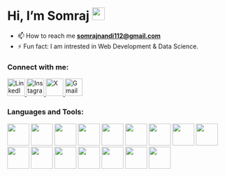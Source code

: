 <h1 align:"center"> Hi, I’m Somraj <img src="https://github.com/piyushP7pravin/piyushP7pravin/blob/master/Hi.gif" width="29px"> </h1>


- 📫 How to reach me **somrajnandi112@gmail.com**
- ⚡ Fun fact: I am intrested in Web Development & Data Science.
<h3 align="left">Connect with me:</h3>
<p align="left">
  <a href="https://www.linkedin.com/in/somraj-nandi-011817323" target="_blank">
    <img src="https://upload.wikimedia.org/wikipedia/commons/c/ca/LinkedIn_logo_initials.png" alt="LinkedIn" width="40" />
  </a>
  <a href="https://www.instagram.com/somrajnandi" target="_blank">
    <img src="https://upload.wikimedia.org/wikipedia/commons/thumb/9/95/Instagram_logo_2022.svg/1920px-Instagram_logo_2022.svg.png" alt="Instagram" width="40" />
  </a>
  <a href="https://x.com/somraj_nandi" target="_blank">
    <img src="https://img.freepik.com/free-vector/new-2023-twitter-logo-x-icon-design_1017-45418.jpg?t=st=1732195389~exp=1732198989~hmac=94b8cb1b9d8dc83b7881920433525d6b7726b21ef9a14dc75d9ece69bad3a3da&w=1380" alt="X" width="40" />
  </a>
  <a href="mailto:somrajnandi112@gmail.com" target="_blank">
    <img src="https://cdn.worldvectorlogo.com/logos/official-gmail-icon-2020-.svg" alt="Gmail" width="40" />
  </a>
</p>
<h3 align="left">Languages and Tools:</h3>
<p align="left">
  <a href="https://en.wikipedia.org/wiki/HTML5" target="_blank"><img height="50" src="https://cdn.worldvectorlogo.com/logos/html-1.svg"></a>
  <a href="https://en.wikipedia.org/wiki/CSS" target="_blank"><img height="50" src="https://cdn.worldvectorlogo.com/logos/css-3.svg"></a>
  <a href="https://tailwindcss.com/" target="_blank"><img height="50" src="https://cdn.worldvectorlogo.com/logos/tailwind-css-2.svg"></a>
  <a href="https://en.wikipedia.org/wiki/JavaScript" target="_blank"><img height="50" src="https://cdn.worldvectorlogo.com/logos/javascript-1.svg"></a>
  <a href="https://react.dev/" target="_blank"><img height="50" src="https://cdn.worldvectorlogo.com/logos/react-2.svg"></a>
  <a href="https://reactrouter.com/" target="_blank"><img height="50" src="https://reactrouter.com/_brand/React%20Router%20Brand%20Assets/React%20Router%20Logo/Light.png"></a>
  <a href="https://vuejs.org/" target="_blank"><img height="50" src="https://cdn.worldvectorlogo.com/logos/vue-9.svg"></a>
  <a href="https://expressjs.com/" target="_blank"><img height="50" src="https://img.icons8.com/?size=100&id=PZQVBAxaueDJ&format=png&color=000000"></a>
  <a href="https://git-scm.com/" target="_blank"><img height="50" src="https://www.vectorlogo.zone/logos/git-scm/git-scm-ar21.svg"></a>
  <a href="https://www.figma.com/" target="_blank"><img height="50" src="https://cdn.worldvectorlogo.com/logos/figma-icon.svg"></a>
  <a href="https://learn.microsoft.com/en-us/cpp/windows/latest-supported-vc-redist?view=msvc-170" target="_blank"><img height="50" src="https://cdn.worldvectorlogo.com/logos/c.svg"></a>
  <a href="https://www.python.org/" target="_blank"><img height="50" src="https://www.vectorlogo.zone/logos/python/python-ar21.svg"></a>
  <a href="https://pandas.pydata.org//" target="_blank"><img height="50" src="https://cdn.worldvectorlogo.com/logos/pandas.svg"></a> 
  <a href="https://numpy.org/" target="_blank"><img height="50" src="https://cdn.worldvectorlogo.com/logos/numpy-1.svg"></a>
  <a href="https://matplotlib.org/" target="_blank"><img height="50" src="https://cdn.worldvectorlogo.com/logos/matplotlib-1.svg"></a>
  <a href="https://seaborn.pydata.org/" target="_blank"><img height="50" src="https://cdn.worldvectorlogo.com/logos/seaborn-1.svg"></a>


</p> 

<!---
somraj112/somraj112 is a ✨ special ✨ repository because its `README.md` (this file) appears on your GitHub profile.
You can click the Preview link to take a look at your changes.
--->
